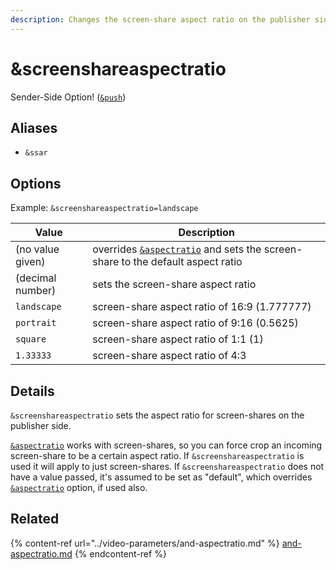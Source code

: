 ```yaml
---
description: Changes the screen-share aspect ratio on the publisher side
---
```


# \&screenshareaspectratio

Sender-Side Option! ([`&push`](../../source-settings/push.md))

## Aliases

* `&ssar`

## Options

Example: `&screenshareaspectratio=landscape`

| Value            | Description                                                                                                              |
| ---------------- | ------------------------------------------------------------------------------------------------------------------------ |
| (no value given) | overrides [`&aspectratio`](../video-parameters/and-aspectratio.md) and sets the screen-share to the default aspect ratio |
| (decimal number) | sets the screen-share aspect ratio                                                                                       |
| `landscape`      | screen-share aspect ratio of 16:9 (1.777777)                                                                             |
| `portrait`       | screen-share aspect ratio of 9:16 (0.5625)                                                                               |
| `square`         | screen-share aspect ratio of 1:1 (1)                                                                                     |
| `1.33333`        | screen-share aspect ratio of 4:3                                                                                         |

## Details

`&screenshareaspectratio` sets the aspect ratio for screen-shares on the publisher side.

[`&aspectratio`](../video-parameters/and-aspectratio.md) works with screen-shares, so you can force crop an incoming screen-share to be a certain aspect ratio. If `&screenshareaspectratio` is used it will apply to just screen-shares. If `&screenshareaspectratio` does not have a value passed, it's assumed to be set as "default", which overrides [`&aspectratio`](../video-parameters/and-aspectratio.md) option, if used also.

## Related

{% content-ref url="../video-parameters/and-aspectratio.md" %}
[and-aspectratio.md](../video-parameters/and-aspectratio.md)
{% endcontent-ref %}

